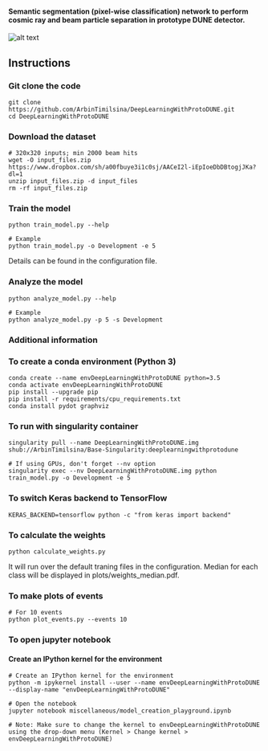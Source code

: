 #### Semantic segmentation (pixel-wise classification) network to perform cosmic ray and beam particle separation in prototype DUNE detector.


![alt text](plots/History.gif "Training")


## Instructions

### Git clone the code
```
git clone https://github.com/ArbinTimilsina/DeepLearningWithProtoDUNE.git
cd DeepLearningWithProtoDUNE
```

### Download the dataset
```
# 320x320 inputs; min 2000 beam hits 
wget -O input_files.zip https://www.dropbox.com/sh/a00fbuye3i1c0sj/AACeI2l-iEpIoeDbDBtogjJKa?dl=1
unzip input_files.zip -d input_files
rm -rf input_files.zip
```

### Train the model
```
python train_model.py --help

# Example
python train_model.py -o Development -e 5
```
Details can be found in the configuration file.


### Analyze the model
```
python analyze_model.py --help

# Example
python analyze_model.py -p 5 -s Development
```


### Additional information
### To create a conda environment (Python 3)
```
conda create --name envDeepLearningWithProtoDUNE python=3.5
conda activate envDeepLearningWithProtoDUNE
pip install --upgrade pip
pip install -r requirements/cpu_requirements.txt
conda install pydot graphviz
```

### To run with singularity container
```
singularity pull --name DeepLearningWithProtoDUNE.img shub://ArbinTimilsina/Base-Singularity:deeplearningwithprotodune

# If using GPUs, don't forget --nv option
singularity exec --nv DeepLearningWithProtoDUNE.img python train_model.py -o Development -e 5
```

### To switch Keras backend to TensorFlow
```
KERAS_BACKEND=tensorflow python -c "from keras import backend"
```

### To calculate the weights
```
python calculate_weights.py
```
It will run over the default traning files in the configuration. Median for each class will be displayed in plots/weights_median.pdf.

### To make plots of events
```
# For 10 events
python plot_events.py --events 10
```

### To open jupyter notebook
#### Create an IPython kernel for the environment
```
# Create an IPython kernel for the environment
python -m ipykernel install --user --name envDeepLearningWithProtoDUNE --display-name "envDeepLearningWithProtoDUNE"
```

```
# Open the notebook
jupyter notebook miscellaneous/model_creation_playground.ipynb

# Note: Make sure to change the kernel to envDeepLearningWithProtoDUNE using the drop-down menu (Kernel > Change kernel > envDeepLearningWithProtoDUNE)
```
